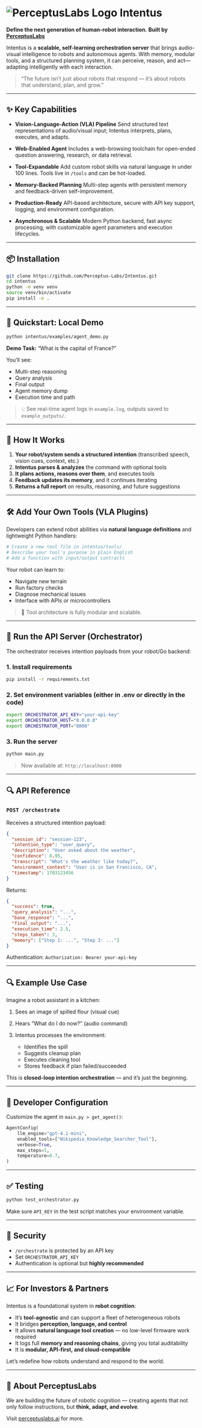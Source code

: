 # ![PerceptusLabs Logo](https://github.com/Perceptus-Labs/Intentus/blob/main/public/logo.png?raw=true) Intentus

**Define the next generation of human-robot interaction.**
**Built by [PerceptusLabs](https://perceptuslabs.com)**

Intentus is a **scalable, self-learning orchestration server** that brings audio-visual intelligence to robots and autonomous agents. With memory, modular tools, and a structured planning system, it can perceive, reason, and act—adapting intelligently with each interaction.

> “The future isn’t just about robots that respond — it’s about robots that understand, plan, and grow.”

---

## ✨ Key Capabilities

* **Vision-Language-Action (VLA) Pipeline**
  Send structured text representations of audio/visual input; Intentus interprets, plans, executes, and adapts.

* **Web-Enabled Agent**
  Includes a web-browsing toolchain for open-ended question answering, research, or data retrieval.

* **Tool-Expandable**
  Add custom robot skills via natural language in under 100 lines. Tools live in `/tools` and can be hot-loaded.

* **Memory-Backed Planning**
  Multi-step agents with persistent memory and feedback-driven self-improvement.

* **Production-Ready**
  API-based architecture, secure with API key support, logging, and environment configuration.

* **Asynchronous & Scalable**
  Modern Python backend, fast async processing, with customizable agent parameters and execution lifecycles.

---

## 📦 Installation

```bash
git clone https://github.com/Perceptus-Labs/Intentus.git
cd intentus
python -m venv venv
source venv/bin/activate
pip install -e .
```

---

## 🚀 Quickstart: Local Demo

```bash
python intentus/examples/agent_demo.py
```

**Demo Task:** “What is the capital of France?”

You’ll see:

* Multi-step reasoning
* Query analysis
* Final output
* Agent memory dump
* Execution time and path

> 💡 See real-time agent logs in `example.log`, outputs saved to `example_outputs/`.

---

## 🧠 How It Works

1. **Your robot/system sends a structured intention**
   (transcribed speech, vision cues, context, etc.)
2. **Intentus parses & analyzes** the command with optional tools
3. **It plans actions, reasons over them**, and executes tools
4. **Feedback updates its memory**, and it continues iterating
5. **Returns a full report** on results, reasoning, and future suggestions

---

## 🛠️ Add Your Own Tools (VLA Plugins)

Developers can extend robot abilities via **natural language definitions** and lightweight Python handlers:

```bash
# Create a new tool file in intentus/tools/
# Describe your tool's purpose in plain English
# Add a function with input/output contracts
```

Your robot can learn to:

* Navigate new terrain
* Run factory checks
* Diagnose mechanical issues
* Interface with APIs or microcontrollers

> 🔧 Tool architecture is fully modular and scalable.

---

## 🧪 Run the API Server (Orchestrator)

The orchestrator receives intention payloads from your robot/Go backend:

### 1. Install requirements

```bash
pip install -r requirements.txt
```

### 2. Set environment variables (either in .env or directly in the code)

```bash
export ORCHESTRATOR_API_KEY="your-api-key"
export ORCHESTRATOR_HOST="0.0.0.0"
export ORCHESTRATOR_PORT="8000"
```

### 3. Run the server

```bash
python main.py
```

> Now available at: `http://localhost:8000`

---

## 🔍 API Reference

### `POST /orchestrate`

Receives a structured intention payload:

```json
{
  "session_id": "session-123",
  "intention_type": "user_query",
  "description": "User asked about the weather",
  "confidence": 0.95,
  "transcript": "What's the weather like today?",
  "environment_context": "User is in San Francisco, CA",
  "timestamp": 1703123456
}
```

Returns:

```json
{
  "success": true,
  "query_analysis": "...",
  "base_response": "...",
  "final_output": "...",
  "execution_time": 2.5,
  "steps_taken": 3,
  "memory": ["Step 1: ...", "Step 2: ..."]
}
```

Authentication:
`Authorization: Bearer your-api-key`

---

## 🔍 Example Use Case

Imagine a robot assistant in a kitchen:

1. Sees an image of spilled flour (visual cue)
2. Hears “What do I do now?” (audio command)
3. Intentus processes the environment:

   * Identifies the spill
   * Suggests cleanup plan
   * Executes cleaning tool
   * Stores feedback if plan failed/succeeded

This is **closed-loop intention orchestration** — and it’s just the beginning.

---

## 🧰 Developer Configuration

Customize the agent in `main.py > get_agent()`:

```python
AgentConfig(
    llm_engine="gpt-4.1-mini",
    enabled_tools=["Wikipedia_Knowledge_Searcher_Tool"],
    verbose=True,
    max_steps=5,
    temperature=0.7,
)
```

---

## ✅ Testing

```bash
python test_orchestrator.py
```

Make sure `API_KEY` in the test script matches your environment variable.

---

## 🔐 Security

* `/orchestrate` is protected by an API key
* Set `ORCHESTRATOR_API_KEY`
* Authentication is optional but **highly recommended**

---

## 📈 For Investors & Partners

Intentus is a foundational system in **robot cognition**:

* It’s **tool-agnostic** and can support a fleet of heterogeneous robots
* It bridges **perception, language, and control**
* It allows **natural language tool creation** — no low-level firmware work required
* It logs full **memory and reasoning chains**, giving you total auditability
* It is **modular, API-first, and cloud-compatible**

Let’s redefine how robots understand and respond to the world.

---

## 👥 About PerceptusLabs

We are building the future of robotic cognition — creating agents that not only follow instructions, but **think, adapt, and evolve**.

Visit [perceptuslabs.ai](https://perceptuslabs.ai) for more.
